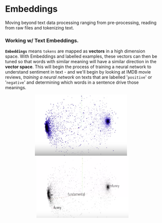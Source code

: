  # Embeddings

 Moving beyond text data processing ranging from pre-processing, reading from raw files and tokenizing text.

 ### Working w/ Text Embeddings.

 **`Embeddings`** means `tokens` are mapped as **vectors** in a high dimension space. With Embeddings and labelled examples, these vectors can then be tuned so that words with similar meaning will have a similar direction in the **vector space**. This will begin the process of training a neural network to understand sentiment in text - and we'll begin by looking at IMDB movie reviews, *training a neural network* on texts that are labelled '`positive`' or '`negative`' and determining which words in a sentence drive those meanings.  

 <p align="center">
  <img src="img/positive-negative.png" alt="Positive-Negative" width="300" height="200" style="display: inline-block; margin-right: 10px;">
  <img src="img/embed.png" alt="Embed" width="300" height="200" style="display: inline-block;">
</p>
